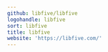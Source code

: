 ```yaml
---
github: libfive/libfive
logohandle: libfive
sort: libfive
title: libfive
website: 'https://libfive.com/'
---
```

